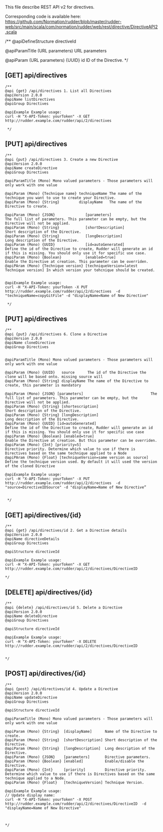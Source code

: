 
This file describe REST API v2 for directives.

Corresponding code is available here: 
https://github.com/Normation/rudder/blob/master/rudder-web/src/main/scala/com/normation/rudder/web/rest/directive/DirectiveAPI2.scala

/**
   @apiDefineStructure directiveId

   @apiParamTitle (URL parameters) URL parameters

   @apiParam (URL parameters) {UUID} id ID of the Directive.
 */

[GET] api/directives
-----------------

    /**
    @api {get} /api/directives 1. List all Directives
    @apiVersion 2.0.0
    @apiName listDirectives
    @apiGroup Directives
    
    @apiExample Example usage:
    curl -H "X-API-Token: yourToken" -X GET http://rudder.example.com/rudder/api/2/directives

     */


[PUT] api/directives
-----------------

    /**
    @api {put} /api/directives 3. Create a new Directive
    @apiVersion 2.0.0
    @apiName createDirective
    @apiGroup Directives

    @apiParamTitle (Mono) Mono valued parameters - Those parameters will only work with one value

    @apiParam (Mono) {Technique name} techniqueName The name of the technique you want to use to create your Directive.
    @apiParam (Mono) {String}         displayName   The name of the Directive to create.
 
    @apiParam (Mono) {JSON}              [parameters]                                The full list of parameters. This parameter can be empty, but the Directive will not be applied.
    @apiParam (Mono) {String}            [shortDescription]                          Short description of the Directive.
    @apiParam (Mono) {String}            [longDescription]                           Long description of the Directive.
    @apiParam (Mono) {UUID}              [id=autoGenerated]                          Define the id of the Directive to create, Rudder will generate an id if this is missing. You should only use it for specific use case.
    @apiParam (Mono) {Boolean}           [enabled=true]                              Enable the Directive at creation. This parameter can be overriden.
    @apiPAram (Mono) {Technique version} [techniqueVersion=latest Technique version] In which version your tehcnique should be created.

    
    @apiExample Example usage:
    curl -H "X-API-Token: yourToken -X PUT http://rudder.example.com/rudder/api/2/directives  -d "techniqueName=copyGitFile" -d "displayName=Name of New Directive"

     */


[PUT] api/directives
-----------------

    /**
    @api {put} /api/directives 6. Clone a Directive
    @apiVersion 2.0.0
    @apiName cloneDirective
    @apiGroup Directives
    

    @apiParamTitle (Mono) Mono valued parameters - Those parameters will only work with one value

    @apiParam (Mono) {UUID}   source      The id of the Directive the clone will be based onto. missing source will 
    @apiParam (Mono) {String} displayName The name of the Directive to create, this parameter is mandatory
 
    @apiParam (Mono) {JSON} [parameters]                               The full list of parameters. This parameter can be empty, but the Directive will not be applied.
    @apiParam (Mono) {String} [shortescription]                        Short description of the Directive.
    @apiParam (Mono) {String} [longDescription]                        Long description of the Directive.
    @apiParam (Mono) {UUID} [id=autoGenerated]                         Define the id of the Directive to create, Rudder will generate an id if this is missing. You should only use it for specific use case
    @apiParam (Mono) {Boolean} [enabled=true]                          Enable the Directive at creation. But this parameter can be overriden.
    @apiParam (Mono) {Int} [priority=5]                                Directive priority. Determine which value to use if there is Directives based on the same technique applied to a Node
    @apiPAram (Mono) {Float} [techniqueVersion=same version as source] Define the technique version used. By default it will used the version of the cloned Directive

    @apiExample Example usage:
    curl -H "X-API-Token: yourToken" -X PUT http://rudder.example.com/rudder/api/2/directives  -d "source=DirectiveIDSource" -d "displayName=Name of New Directive”


     */

[GET] api/directives/{id}
--------------------------

    /**
    @api {get} /api/directives/id 2. Get a Directive details
    @apiVersion 2.0.0
    @apiName directiveDetails
    @apiGroup Directives
     
    @apiStructure directiveId

    @apiExample Example usage:
    curl -H "X-API-Token: yourToken" -X GET http://rudder.example.com/rudder/api/2/directives/DirectiveID

    */

[DELETE] api/directives/{id}
--------------------------

    /**
    @api {delete} /api/directives/id 5. Delete a Directive
    @apiVersion 2.0.0
    @apiName deleteDirective
    @apiGroup Directives
      
    @apiStructure directiveId

    @apiExample Example usage:
    curl -H "X-API-Token: yourToken" -X DELETE http://rudder.example.com/rudder/api/2/directives/DirectiveID


    */


[POST] api/directives/{id}
--------------------------

    /**
    @api {post} /api/directives/id 4. Update a Directive
    @apiVersion 2.0.0
    @apiName updateDirective
    @apiGroup Directives
     
    @apiStructure directiveId

    @apiParamTitle (Mono) Mono valued parameters - Those parameters will only work with one value

    @apiParam (Mono) {String}  [displayName]      Name of the Directive to create.
    @apiParam (Mono) {String}  [shortDescription] Short description of the Directive.
    @apiParam (Mono) {String}  [longDescription]  Long description of the Directive.
    @apiParam (Mono) {JSON}    [parameters]       Directive parameters.
    @apiParam (Mono) {Boolean} [enabled]          Enable/disable the Directive.
    @apiParam (Mono) {Int}     [priority]         Directive priority. Determine which value to use if there is Directives based on the same technique applied to a Node.
    @apiParam (Mono) {Float}   [techniqueVersion] Technique Version.

    @apiExample Example usage:
    // Update display name: 
    curl -H "X-API-Token: yourToken" -X POST http://rudder.example.com/rudder/api/2/directives/DirectiveID  -d "displayName=Name of New Directive"



    */
